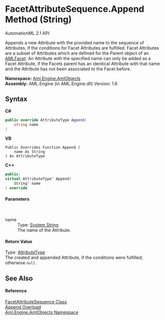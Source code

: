 # FacetAttributeSequence.Append Method (String)
AutomationML 2.1 API 

Appends a new Attribute with the provided name to the sequence of Attributes, if the conditions for Facet Attributes are fulfilled. Facet Attributes are a subset of Attributes which are defined for the Parent object of an <a href="T_Aml_Engine_AmlObjects_AMLFacet">AMLFacet</a>. An Attribute with the specified name can only be added as a Facet Attribute, if the Facets parent has an identical Attribute with that name and the Attribute has not been associated to the Facet before.

**Namespace:**&nbsp;<a href="N_Aml_Engine_AmlObjects">Aml.Engine.AmlObjects</a><br />**Assembly:**&nbsp;AML.Engine (in AML.Engine.dll) Version: 1.6

## Syntax

**C#**<br />
``` C#
public override AttributeType Append(
	string name
)
```

**VB**<br />
``` VB
Public Overrides Function Append ( 
	name As String
) As AttributeType
```

**C++**<br />
``` C++
public:
virtual AttributeType^ Append(
	String^ name
) override
```


#### Parameters
&nbsp;<dl><dt>name</dt><dd>Type: <a href="https://docs.microsoft.com/dotnet/api/system.string" target="_parent" rel="noopener noreferrer">System.String</a><br />The name of the Attribute.</dd></dl>

#### Return Value
Type: <a href="T_Aml_Engine_CAEX_AttributeType">AttributeType</a><br />The created and appended Attribute, if the conditions were fulfilled; otherwise `null`.

## See Also


#### Reference
<a href="T_Aml_Engine_AmlObjects_FacetAttributeSequence">FacetAttributeSequence Class</a><br /><a href="Overload_Aml_Engine_AmlObjects_FacetAttributeSequence_Append">Append Overload</a><br /><a href="N_Aml_Engine_AmlObjects">Aml.Engine.AmlObjects Namespace</a><br />